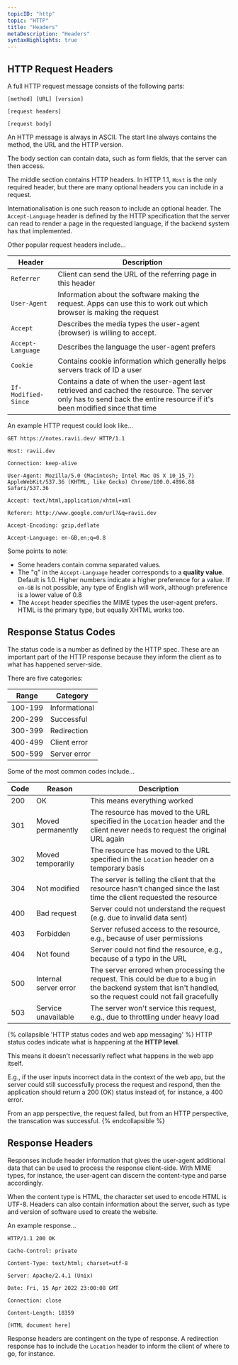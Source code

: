 ```yaml
---
topicID: "http"
topic: "HTTP"
title: "Headers"
metaDescription: "Headers"
syntaxHighlights: true
---
```


## HTTP Request Headers

A full HTTP request message consists of the following parts:

```text
[method] [URL] [version]

[request headers]

[request body]
```

An HTTP message is always in ASCII. The start line always contains the method, the URL and the HTTP version.

The body section can contain data, such as form fields, that the server can then access.

The middle section contains HTTP headers. In HTTP 1.1, `Host` is the only required header, but there are many optional headers you can include in a request.

Internationalisation is one such reason to include an optional header. The `Accept-Language` header is defined by the HTTP specification that the server can read to render a page in the requested language, if the backend system has that implemented.

Other popular request headers include...

| Header | Description |
|------|---------------|
| `Referrer` | Client can send the URL of the referring page in this header |
| `User-Agent` | Information about the software making the request. Apps can use this to work out which browser is making the request |
| `Accept` | Describes the media types the user-agent (browser) is willing to accept. |
| `Accept-Language` | Describes the language the user-agent prefers |
| `Cookie` | Contains cookie information which generally helps servers track of ID a user |
| `If-Modified-Since` | Contains a date of when the user-agent last retrieved and cached the resource. The server only has to send back the entire resource if it's been modified since that time |

An example HTTP request could look like...

```text
GET https://notes.ravii.dev/ HTTP/1.1

Host: ravii.dev

Connection: keep-alive

User-Agent: Mozilla/5.0 (Macintosh; Intel Mac OS X 10_15_7) AppleWebKit/537.36 (KHTML, like Gecko) Chrome/100.0.4896.88 Safari/537.36

Accept: text/html,application/xhtml+xml

Referer: http://www.google.com/url?&q=ravii.dev

Accept-Encoding: gzip,deflate

Accept-Language: en-GB,en;q=0.8
```

Some points to note:

- Some headers contain comma separated values.
- The "q" in the `Accept-Language` header corresponds to a **quality value**. Default is 1.0. Higher numbers indicate a higher preference for a value. If `en-GB` is not possible, any type of English will work, although preference is a lower value of 0.8
- The `Accept` header specifies the MIME types the user-agent prefers. HTML is the primary type, but equally XHTML works too.

## Response Status Codes

The status code is a number as defined by the HTTP spec. These are an important part of the HTTP response because they inform the client as to what has happened server-side.

There are five categories:

| Range | Category |
|-------|----------|
| 100-199 | Informational |
| 200-299 | Successful |
| 300-399 | Redirection |
| 400-499 | Client error |
| 500-599 | Server error |

Some of the most common codes include...

| Code | Reason | Description |
| ---- | ------ | ----------- |
| 200 | OK    | This means everything worked |
| 301 | Moved permanently | The resource has moved to the URL specified in the `Location` header and the client never needs to request the original URL again |
| 302 | Moved temporarily | The resource has moved to the URL specified in the `Location` header on a temporary basis |
| 304 | Not modified | The server is telling the client that the resource hasn't changed since the last time the client requested the resource |
| 400 | Bad request | Server could not understand the request (e.g. due to invalid data sent) |
| 403 | Forbidden | Server refused access to the resource, e.g., because of user permissions |
| 404 | Not found | Server could not find the resource, e.g., because of a typo in the URL |
| 500 | Internal server error | The server errored when processing the request. This could be due to a bug in the backend system that isn't handled, so the request could not fail gracefully |
| 503 | Service unavailable | The server won't service this request, e.g., due to throttling under heavy load |

{% collapsible 'HTTP status codes and web app messaging' %}
HTTP status codes indicate what is happening at the **HTTP level**.

This means it doesn't necessarily reflect what happens in the web app itself.

E.g., if the user inputs incorrect data in the context of the web app, but the server could still successfully process the request and respond, then the application should return a 200 (OK) status instead of, for instance, a 400 error.

From an app perspective, the request failed, but from an HTTP perspective, the transcation was successful.
{% endcollapsible %}

## Response Headers

Responses include header information that gives the user-agent additional data that can be used to process the response client-side. With MIME types, for instance, the user-agent can discern the content-type and parse accordingly.

When the content type is HTML, the character set used to encode HTML is UTF-8. Headers can also contain information about the server, such as type and version of software used to create the website.

An example response...

```text
HTTP/1.1 200 OK

Cache-Control: private

Content-Type: text/html; charset=utf-8

Server: Apache/2.4.1 (Unix)

Date: Fri, 15 Apr 2022 23:00:08 GMT

Connection: close

Content-Length: 18359

[HTML document here]
```

Response headers are contingent on the type of response. A redirection response has to include the `Location` header to inform the client of where to go, for instance.
